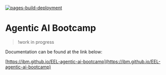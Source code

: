 [![pages-build-deployment](https://github.com/IBM/EEL-agentic-ai-bootcamp/actions/workflows/pages/pages-build-deployment/badge.svg)](https://github.com/IBM/EEL-agentic-ai-bootcamp/actions/workflows/pages/pages-build-deployment)
# Agentic AI Bootcamp

>!work in progress

Documentation can be found at the link below:

[https://ibm.github.io/EEL-agentic-ai-bootcamp](https://ibm.github.io/EEL-agentic-ai-bootcamp)

